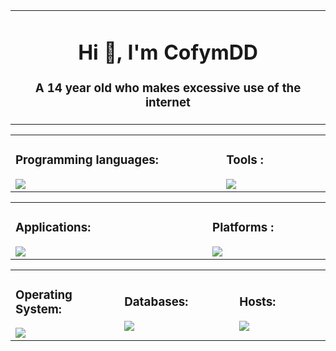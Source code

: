 
<table>
	<tr>
		<td width="1200px">
			<h1 align="center">Hi 👋, I'm CofymDD</h1>
			<h3 align="center">A 14 year old who makes excessive use of the internet</h3>
		</td>
	</tr>
</table>

<table>
	<tr>
		<td width="1200px">
			<h3>Programming languages:</h3>
			<img align="left" src="https://skillicons.dev/icons?i=cs,cpp,html,css,tailwind,bash" draggable="false">
		</td>
		<td width="600px">
	    	<h3>Tools :</h3>
        	<img align="left" src="https://skillicons.dev/icons?i=git,docker,stackoverflow" draggable="false">
		</td>
	</tr>
</table>

<table align="center">
	<tr>
		<td width="1200px">
	    	<h3>Applications:</h3>
        	<img align="left" src="https://skillicons.dev/icons?i=vscode,blender,unity,arduino" draggable="false">
		</td>
		<td width="600px">
	    	<h3>Platforms :</h3>
        	<img align="left" src="https://skillicons.dev/icons?i=discord,linkedin,github" draggable="false">
		</td>
	</tr>
</table>
	
<table align="center">
	<tr>
	    <td width="600px">
	    	<h3>Operating System:</h3>
        	<img align="left" src="https://skillicons.dev/icons?i=linux" draggable="false">
	    </td>
	    <td width="600px">
	    	<h3>Databases:</h3>
        	<img align="left" src="https://skillicons.dev/icons?i=mongodb,mysql,sqlite" draggable="false">
		</td>
		<td width="600px">
	    	<h3>Hosts:</h3>
        	<img align="left" src="https://skillicons.dev/icons?i=gcp,cloudflare" draggable="false">
		</td>
	</tr>
</table>
